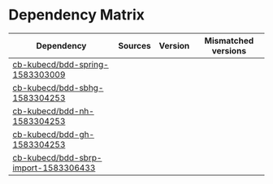 # Dependency Matrix

Dependency | Sources | Version | Mismatched versions
---------- | ------- | ------- | -------------------
[cb-kubecd/bdd-spring-1583303009](https://github.com/cb-kubecd/bdd-spring-1583303009.git) |  | []() | 
[cb-kubecd/bdd-sbhg-1583304253](https://github.com/cb-kubecd/bdd-sbhg-1583304253.git) |  | []() | 
[cb-kubecd/bdd-nh-1583304253](https://github.com/cb-kubecd/bdd-nh-1583304253.git) |  | []() | 
[cb-kubecd/bdd-gh-1583304253](https://github.com/cb-kubecd/bdd-gh-1583304253.git) |  | []() | 
[cb-kubecd/bdd-sbrp-import-1583306433](https://github.com/cb-kubecd/bdd-sbrp-import-1583306433.git) |  | []() | 
